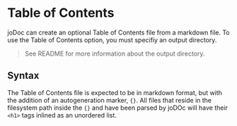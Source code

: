 Table of Contents
=================

joDoc can create an optional Table of Contents file from a markdown file.
To use the Table of Contents option, you must specifiy an output directory.
> See README for more information about the output directory.

Syntax
------

The Table of Contents file is expected to be in markdown format, but with the addition of an autogeneration marker, `{}`.
All files that reside in the filesystem path inside the `{}` and have been parsed by joDOc will have their `<h1>` tags inlined as an unordered list.

